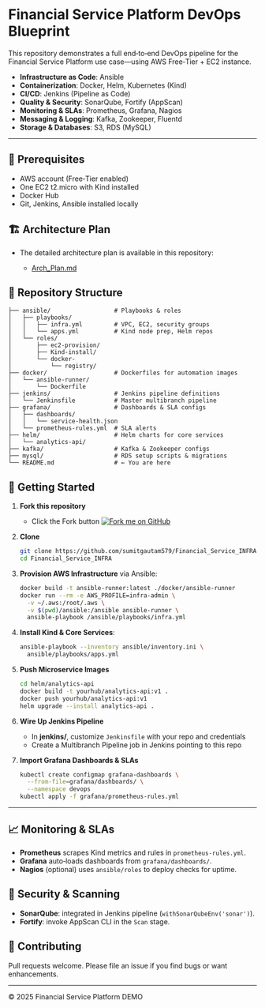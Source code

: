 # Financial Service Platform DevOps Blueprint

This repository demonstrates a full end‑to‑end DevOps pipeline for the Financial Service Platform use case—using AWS Free‑Tier + EC2 instance. 

- **Infrastructure as Code**: Ansible
- **Containerization**: Docker, Helm, Kubernetes (Kind)
- **CI/CD**: Jenkins (Pipeline as Code)
- **Quality & Security**: SonarQube, Fortify (AppScan)
- **Monitoring & SLAs**: Prometheus, Grafana, Nagios
- **Messaging & Logging**: Kafka, Zookeeper, Fluentd
- **Storage & Databases**: S3, RDS (MySQL)

---

## 🔧 Prerequisites

- AWS account (Free‑Tier enabled)
- One EC2 t2.micro with Kind installed
- Docker Hub 
- Git, Jenkins, Ansible installed locally


## 🏗️ Architecture Plan

* The detailed architecture plan is available in this repository:
  
   - [Arch_Plan.md](Arch_Plan.md)

## 📁 Repository Structure

```plaintext
├── ansible/                  # Playbooks & roles
│   ├── playbooks/
│   │   ├── infra.yml         # VPC, EC2, security groups
│   │   └── apps.yml          # Kind node prep, Helm repos
│   └── roles/
│       ├── ec2-provision/
│       ├── Kind-install/
│       └── docker-
│           └── registry/
├── docker/                   # Dockerfiles for automation images
│   └── ansible-runner/
│       └── Dockerfile
├── jenkins/                  # Jenkins pipeline definitions
│   └── Jenkinsfile           # Master multibranch pipeline
├── grafana/                  # Dashboards & SLA configs
│   ├── dashboards/
│   │   └── service-health.json
│   └── prometheus-rules.yml  # SLA alerts
├── helm/                     # Helm charts for core services
│   └── analytics-api/
├── kafka/                    # Kafka & Zookeeper configs
├── mysql/                    # RDS setup scripts & migrations
└── README.md                 # ← You are here
```


## 🚀 Getting Started

1. **Fork this repository**
    - Click the Fork button [![Fork me on GitHub](https://img.shields.io/badge/Fork%20me-blue.svg)](https://github.com/sumitgautam579/Financial_Service_INFRA.git)

2. **Clone**
 
   ```bash
   git clone https://github.com/sumitgautam579/Financial_Service_INFRA.git
   cd Financial_Service_INFRA
   ```

3. **Provision AWS Infrastructure** via Ansible:
   ```bash
   docker build -t ansible-runner:latest ./docker/ansible-runner
   docker run --rm -e AWS_PROFILE=infra-admin \
     -v ~/.aws:/root/.aws \
     -v $(pwd)/ansible:/ansible ansible-runner \
     ansible-playbook /ansible/playbooks/infra.yml
   ```

4. **Install Kind & Core Services**:
   ```bash
   ansible-playbook --inventory ansible/inventory.ini \
     ansible/playbooks/apps.yml
   ```

5. **Push Microservice Images**
   ```bash
   cd helm/analytics-api
   docker build -t yourhub/analytics-api:v1 .
   docker push yourhub/analytics-api:v1
   helm upgrade --install analytics-api .
   ```

6. **Wire Up Jenkins Pipeline**
   - In **jenkins/**, customize `Jenkinsfile` with your repo and credentials
   - Create a Multibranch Pipeline job in Jenkins pointing to this repo

7. **Import Grafana Dashboards & SLAs**
   ```bash
   kubectl create configmap grafana-dashboards \
     --from-file=grafana/dashboards/ \
     --namespace devops
   kubectl apply -f grafana/prometheus-rules.yml
   ```

---

## 📈 Monitoring & SLAs

- **Prometheus** scrapes Kind metrics and rules in `prometheus-rules.yml`.
- **Grafana** auto‑loads dashboards from `grafana/dashboards/`.
- **Nagios** (optional) uses `ansible/roles` to deploy checks for uptime.


## 🔐 Security & Scanning

- **SonarQube**: integrated in Jenkins pipeline (`withSonarQubeEnv('sonar')`).
- **Fortify**: invoke AppScan CLI in the `Scan` stage.


## 🤝 Contributing

Pull requests welcome. Please file an issue if you find bugs or want enhancements.


---

© 2025 Financial Service Platform DEMO

